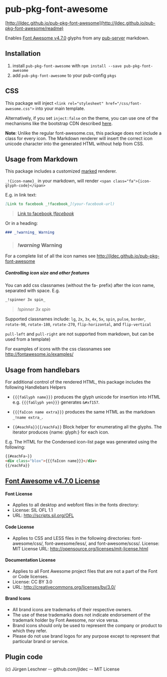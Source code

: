 # pub-pkg-font-awesome

[http://jldec.github.io/pub-pkg-font-awesome](http://jldec.github.io/pub-pkg-font-awesome/readme)

Enables [Font Awesome v4.7.0](https://fontawesome.com/v4.7.0/) glyphs from any [pub-server](https://github.com/jldec/pub-server) markdown.


## Installation

1. install `pub-pkg-font-awesome` with `npm install --save pub-pkg-font-awesome`
2. add `pub-pkg-font-awesome` to your pub-config `pkgs`


## CSS

This package will inject `<link rel="stylesheet" href="/css/font-awesome.css">` into your main template.

Alternatively, if you set `inject:false` on the theme, you can use one of the mechanisms like the bootstrap CDN described [here](http://fontawesome.io/get-started/).

**Note**: Unlike the regular font-awesome.css, this package does not include a class for every icon. The Markdown renderer will insert the correct icon unicode character into the generated HTML without help from CSS.


## Usage from Markdown

This package includes a customized [marked](https://github.com/chjj/marked) renderer.

`_!{icon-name}_` in your markdown, will render `<span class="fa">{icon-glyph-code}</span>`

E.g. in link text:

```md
[Link to facebook _!facebook_](your-facebook-url)
```

> [Link to facebook _!facebook_](your-facebook-url)

Or in a heading:

```md
### _!warning_ Warning
```

> ### _!warning_ Warning

For a complete list of all the icon names see http://jldec.github.io/pub-pkg-font-awesome


##### Controlling icon size and other features

You can add css classnames (without the fa- prefix) after the icon name, separated with space. E.g.

```md
_!spinner 3x spin_
```

> _!spinner 3x spin_

Supported classnames include: `lg`, `2x`, `3x`, `4x`, `5x`, `spin`, `pulse`, `border`, `rotate-90`, `rotate-180`, `rotate-270`, `flip-horizontal`, and `flip-vertical`

`pull-left` and `pull-right` are not supported from markdown, but can be used from a template)


For examples of icons with the css classnames see http://fontawesome.io/examples/


## Usage from handlebars

For additional control of the rendered HTML, this package includes the following Handlebars Helpers

- `{{{faGlyph name}}}`
  produces the glyph unicode for insertion into HTML e.g. `{{{faGlyph yen}}}` generates `&#xf157`.

- `{{{faIcon name extra}}}`
  produces the same HTML as the markdown `_!name extra_`.

- `{{#eachFa}}{{/eachFa}}`
  Block helper for enumerating all the glyphs. The iterator produces {name: glyph:} for each icon.


E.g. The HTML for the Condensed icon-list page was generated using the following:

```html
{{#eachFa~}}
<div class="blox">{{{faIcon name}}}</div>
{{/eachFa}}
```


## [Font Awesome v4.7.0 License](https://fontawesome.com/v4.7.0/license/)

#### Font License
- Applies to all desktop and webfont files in the fonts directory:
- License: SIL OFL 1.1
- URL: http://scripts.sil.org/OFL

#### Code License
- Applies to CSS and LESS files in the following directories: font-awesome/css/, font-awesome/less/, and font-awesome/scss/.
    License: MIT License
    URL: http://opensource.org/licenses/mit-license.html

#### Documentation License
- Applies to all Font Awesome project files that are not a part of the Font or Code licenses.
- License: CC BY 3.0
- URL: http://creativecommons.org/licenses/by/3.0/

#### Brand Icons
- All brand icons are trademarks of their respective owners.
- The use of these trademarks does not indicate endorsement of the trademark holder by Font Awesome, nor vice versa.
- Brand icons should only be used to represent the company or product to which they refer.
- Please do not use brand logos for any purpose except to represent that particular brand or service.

## Plugin code
(c) Jürgen Leschner -- github.com/jldec -- MIT License
